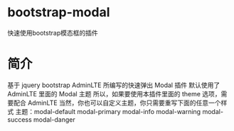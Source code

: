 # bootstrap-modal
快速使用bootstrap模态框的插件
# 简介
基于 jquery bootstrap AdminLTE 所编写的快速弹出 Modal 插件
默认使用了 AdminLTE 里面的 Modal 主题
所以，如果要使用本插件里面的 theme 选项，需要配合 AdminLTE 
当然，你也可以自定义主题，你只需要重写下面的任意一个样式
主题：modal-default modal-primary modal-info modal-warning modal-success modal-danger
